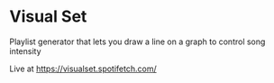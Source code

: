 # Visual Set

Playlist generator that lets you draw a line on a graph to control song intensity

Live at https://visualset.spotifetch.com/
# 
